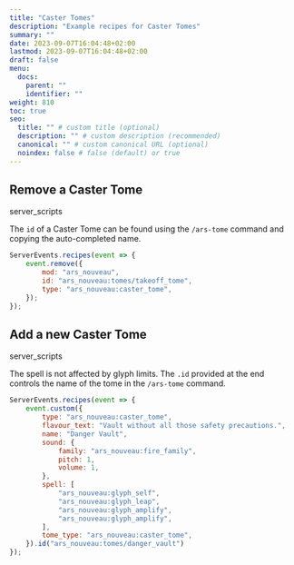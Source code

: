 ```yaml
---
title: "Caster Tomes"
description: "Example recipes for Caster Tomes"
summary: ""
date: 2023-09-07T16:04:48+02:00
lastmod: 2023-09-07T16:04:48+02:00
draft: false
menu:
  docs:
    parent: ""
    identifier: ""
weight: 810
toc: true
seo:
  title: "" # custom title (optional)
  description: "" # custom description (recommended)
  canonical: "" # custom canonical URL (optional)
  noindex: false # false (default) or true
---
```


## Remove a Caster Tome

<span class="badge text-bg-dark" style="color:var(--col-server) !important">server_scripts</span>

The `id` of a Caster Tome can be found using the `/ars-tome` command and copying the auto-completed name.

```js
ServerEvents.recipes(event => {
    event.remove({
        mod: "ars_nouveau",
        id: "ars_nouveau:tomes/takeoff_tome",
        type: "ars_nouveau:caster_tome",
    });
});
```

## Add a new Caster Tome

<span class="badge text-bg-dark" style="color:var(--col-server) !important">server_scripts</span>

The spell is not affected by glyph limits. The `.id` provided at the end controls the name of the tome in the `/ars-tome` command.

```js
ServerEvents.recipes(event => {
    event.custom({
        type: "ars_nouveau:caster_tome",
        flavour_text: "Vault without all those safety precautions.",
        name: "Danger Vault",
        sound: {
            family: "ars_nouveau:fire_family",
            pitch: 1,
            volume: 1,
        },
        spell: [
            "ars_nouveau:glyph_self",
            "ars_nouveau:glyph_leap",
            "ars_nouveau:glyph_amplify",
            "ars_nouveau:glyph_amplify",
        ],
        tome_type: "ars_nouveau:caster_tome",
    }).id("ars_nouveau:tomes/danger_vault")
});
```
